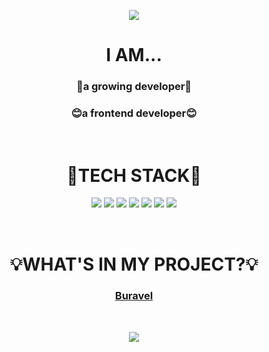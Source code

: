 <p align="center"><img src="https://capsule-render.vercel.app/api?type=waving&color=EDDCE8&height=300&section=header&text=Hi, I'm Jisu Kim!&fontColor=5E5E5E&fontSize=90&animation=twinkling"/></p>
<h1 align="center">I AM...</h1>
<h3 align="center">🌱a growing developer🌱</h3>
<h3 align="center">😊a frontend developer😊</h3> &nbsp &nbsp &nbsp
<h1 align="center">🔨TECH STACK🔨</h1>
<p align="center">
<img src="https://img.shields.io/badge/React-61DAFB?style=flat&logo=React&logoColor=white"/> <img src="https://img.shields.io/badge/JavaScript-F7DF1E?style=flat&logo=JavaScript&logoColor=white"/> <img src="https://img.shields.io/badge/CSS3-1572B6?style=flat&logo=CSS3&logoColor=white"/> <img src="https://img.shields.io/badge/HTML5-E34F26?style=flat&logo=HTML5&logoColor=white"/> <img src="https://img.shields.io/badge/Python-3776AB?style=flat&logo=Python&logoColor=white"/> <img src="https://img.shields.io/badge/C-A8B9CC?style=flat&logo=C&logoColor=white"> <img src="https://img.shields.io/badge/c++-00599C?style=flat&logo=c%2B%2B&logoColor=white">
</p>&nbsp &nbsp &nbsp
<h1 align="center">💡WHAT'S IN MY PROJECT?💡</h1>
<h3 align="center"><a href="https://github.com/Buravel/Front/tree/dev">Buravel</a></h3> &nbsp &nbsp &nbsp

<p align="center"><img src="https://github-readme-stats.vercel.app/api?username=ssu00&&show_icons=true&theme=buefy"/></p>

<!--
**ssu00/ssu00** is a ✨ _special_ ✨ repository because its `README.md` (this file) appears on your GitHub profile.

Here are some ideas to get you started:
- 🔭 I’m currently working on ...
- 🌱 I’m currently learning ...
- 👯 I’m looking to collaborate on ...
- 🤔 I’m looking for help with ...
- 💬 Ask me about ...
- 📫 How to reach me: ...
- 😄 Pronouns: ...
- ⚡ Fun fact: ...
-->
